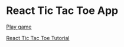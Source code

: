 # React Tic Tac Toe App

[Play game](https://joeaoregan.github.io/react-tic-tac-toe/)

[React Tic Tac Toe Tutorial](https://react.dev/learn/tutorial-tic-tac-toe#setup-for-the-tutorial)